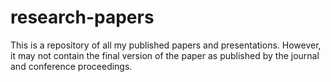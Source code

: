 # research-papers
This is a repository of all my published papers and presentations.
However, it may not contain the final version of the paper as published by the journal and conference proceedings.
